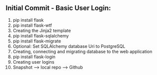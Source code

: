 ## Initial Commit - Basic User Login:
1. pip install flask
2. pip install flask-wtf
3. Creating the Jinja2 template
4. pip install flask-sqlalchemy
5. pip install flask-migrate
6. Optional: Set SQLAlchemy database Uri to PostgreSQL
6. Creating, connecting and migrating database to the web application
7. pip install flask-login
8. Creating user logins
9. Snapshot --> local repo --> Github
